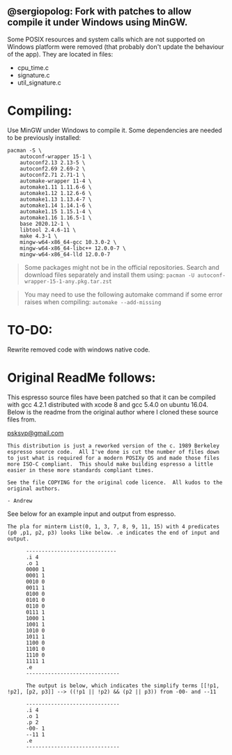 ## @sergiopolog: Fork with patches to allow compile it under Windows using MinGW.

Some POSIX resources and system calls which are not supported on Windows platform were removed (that probably don't update the behaviour of the app).
They are located in files:
* cpu_time.c
* signature.c
* util_signature.c

# Compiling:

Use MinGW under Windows to compile it. Some dependencies are needed to be previously installed:

```
pacman -S \
	autoconf-wrapper 15-1 \
	autoconf2.13 2.13-5 \
	autoconf2.69 2.69-2 \
	autoconf2.71 2.71-1 \
	automake-wrapper 11-4 \
	automake1.11 1.11.6-6 \
	automake1.12 1.12.6-6 \
	automake1.13 1.13.4-7 \
	automake1.14 1.14.1-6 \
	automake1.15 1.15.1-4 \
	automake1.16 1.16.5-1 \
	base 2020.12-1 \
	libtool 2.4.6-11 \
	make 4.3-1 \
	mingw-w64-x86_64-gcc 10.3.0-2 \
	mingw-w64-x86_64-libc++ 12.0.0-7 \
	mingw-w64-x86_64-lld 12.0.0-7
```

> Some packages might not be in the official repositories. Search and download files separately and install them using: 
> ```pacman -U autoconf-wrapper-15-1-any.pkg.tar.zst```


> You may need to use the following automake command if some error raises when compiling:
> ```automake --add-missing```

# TO-DO:

Rewrite removed code with windows native code.

# Original ReadMe follows:

This espresso source files have been patched so that it can be compiled with gcc 4.2.1 distributed with xcode 8 and gcc 5.4.0 on ubuntu 16.04. Below is the readme from the original author where I cloned these source files from. 

psksvp@gmail.com

~~~
This distribution is just a reworked version of the c. 1989 Berkeley
espresso source code.  All I've done is cut the number of files down
to just what is required for a modern POSIXy OS and made those files
more ISO-C compliant.  This should make building espresso a little
easier in these more standards compliant times.

See the file COPYING for the original code licence.  All kudos to the
original authors.

- Andrew
~~~

See below for an example input and output from espresso.

~~~
The pla for minterm List(0, 1, 3, 7, 8, 9, 11, 15) with 4 predicates (p0 ,p1, p2, p3) looks like below. .e indicates the end of input and output.

      -----------------------------
      .i 4
      .o 1
      0000 1
      0001 1
      0010 0
      0011 1
      0100 0
      0101 0
      0110 0
      0111 1
      1000 1
      1001 1
      1010 0
      1011 1
      1100 0
      1101 0
      1110 0
      1111 1
      .e
      ------------------------------

      The output is below, which indicates the simplify terms [[!p1, !p2], [p2, p3]] --> ((!p1 || !p2) && (p2 || p3)) from -00- and --11

      ------------------------------
      .i 4
      .o 1
      .p 2
      -00- 1
      --11 1
      .e
      ------------------------------
~~~
